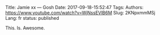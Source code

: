 Title: Jamie xx — Gosh
Date: 2017-09-18-15:52:47
Tags: 
Authors: https://www.youtube.com/watch?v=WjNssEVlB6M
Slug: 2KNpxmmMSj
Lang: fr
status: published

This. Is. Awesome.
